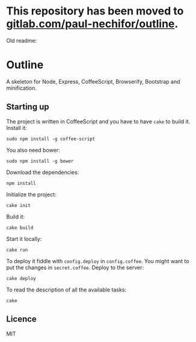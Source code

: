 # This repository has been moved to [gitlab.com/paul-nechifor/outline](http://gitlab.com/paul-nechifor/outline).

Old readme:

# Outline

A skeleton for Node, Express, CoffeeScript, Browserify, Bootstrap and
minification.

## Starting up

The project is written in CoffeeScript and you have to have `cake` to build it.
Install it:

    sudo npm install -g coffee-script

You also need bower:

    sudo npm install -g bower

Download the dependencies:

    npm install

Initialize the project:

    cake init

Build it:

    cake build

Start it locally:

    cake run

To deploy it fiddle with `config.deploy` in `config.coffee`. You might want to
put the changes in `secret.coffee`. Deploy to the server:

    cake deploy

To read the description of all the available tasks:

    cake

## Licence

MIT
